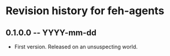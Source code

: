 # Revision history for feh-agents

## 0.1.0.0  -- YYYY-mm-dd

* First version. Released on an unsuspecting world.
